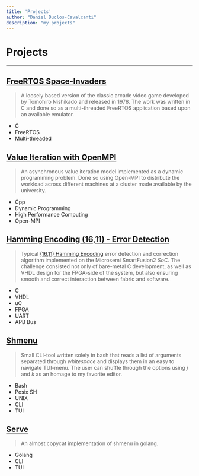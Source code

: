 ```yaml
---
title: 'Projects'
author: "Daniel Duclos-Cavalcanti"
description: "my projects"
---
```


# Projects
<hr />

## [FreeRTOS Space-Invaders](https://github.com/duclos-cavalcanti/FreeRTOS-SpaceInvaders)

>A loosely based version of the classic arcade video game developed by Tomohiro Nishikado and released in 1978. 
>The work was written in C and done so as a multi-threaded FreeRTOS application based upon an available emulator.

<!-- ![](/assets/images/space.png){id=media}-->

+ C
+ FreeRTOS 
+ Multi-threaded

## [Value Iteration with OpenMPI](https://github.com/duclos-cavalcanti/Open-MPI-ValueIteration)

> An asynchronous value iteration model implemented as a dynamic programming problem. Done so using 
> Open-MPI to distribute the workload across different machines at a cluster made available by the 
> university.

+ Cpp
+ Dynamic Programming 
+ High Performance Computing
+ Open-MPI

## [Hamming Encoding (16,11) - Error Detection](https://github.com/duclos-cavalcanti/microsemi-error-detection)

<!-- ![](/assets/videos/error.gif?){id=media} -->

>Typical [(16,11) Hamming Encoding](https://en.wikipedia.org/wiki/Hamming_code) error detection and correction algorithm 
>implemented on the Microsemi SmartFusion2 _SoC_.
>The challenge consisted not only of bare-metal C development, as well as VHDL design for the FPGA-side of the system, but 
>also ensuring smooth and correct interaction between fabric and software.

+ C
+ VHDL
+ uC 
+ FPGA
+ UART
+ APB Bus

## [Shmenu](https://github.com/duclos-cavalcanti/shmenu)

>Small CLI-tool written solely in bash that reads a list of arguments separated through _whitespace_
>and displays them in an easy to navigate TUI-menu. The user can shuffle through the options using _j_ 
>and _k_ as an homage to my favorite editor.

<!-- ![](/assets/videos/shmenu.gif?){id=media} -->

+ Bash
+ Posix SH
+ UNIX 
+ CLI
+ TUI

## [Serve](https://github.com/duclos-cavalcanti/serve)

>An almost copycat implementation of shmenu in golang.

+ Golang
+ CLI
+ TUI
